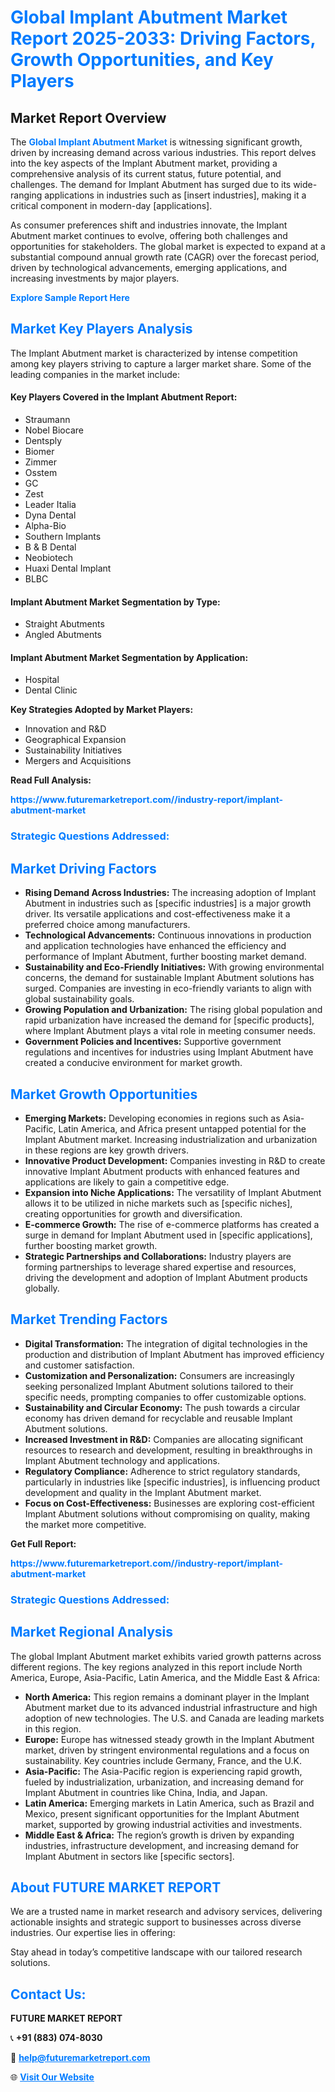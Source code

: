 <h1 style="color: #007BFF;">Global Implant Abutment Market Report 2025-2033: Driving Factors, Growth Opportunities, and Key Players</h1>

<section id="overview">
<h2>Market Report Overview</h2>
<p>The <a href="https://www.futuremarketreport.com//industry-report/implant-abutment-market" style="color: #007BFF; text-decoration: none;"><strong>Global Implant Abutment Market</strong></a> is witnessing significant growth, driven by increasing demand across various industries. This report delves into the key aspects of the Implant Abutment market, providing a comprehensive analysis of its current status, future potential, and challenges. The demand for Implant Abutment has surged due to its wide-ranging applications in industries such as [insert industries], making it a critical component in modern-day [applications].</p>
<p>As consumer preferences shift and industries innovate, the Implant Abutment market continues to evolve, offering both challenges and opportunities for stakeholders. The global market is expected to expand at a substantial compound annual growth rate (CAGR) over the forecast period, driven by technological advancements, emerging applications, and increasing investments by major players.</p>
</section>

<section id="overview">
<p><a href="https://www.futuremarketreport.com//request-sample/reportId=61073" style="color: #007BFF; text-decoration: none;"><strong>Explore Sample Report Here</strong></a></p>
</section>

<section id="key-players">
<h2 style="color: #007BFF;">Market Key Players Analysis</h2>
<p>The Implant Abutment market is characterized by intense competition among key players striving to capture a larger market share. Some of the leading companies in the market include:</p>
<h4>Key Players Covered in the Implant Abutment Report:</h4>
<ul><li>Straumann</li><li>Nobel Biocare</li><li>Dentsply</li><li>Biomer</li><li>Zimmer</li><li>Osstem</li><li>GC</li><li>Zest</li><li>Leader Italia</li><li>Dyna Dental</li><li>Alpha-Bio</li><li>Southern Implants</li><li>B &amp; B Dental</li><li>Neobiotech</li><li>Huaxi Dental Implant</li><li>BLBC</li></ul>
<h4>Implant Abutment Market Segmentation by Type:</h4>
<ul><li>Straight Abutments</li><li>Angled Abutments</li></ul>

<h4>Implant Abutment Market Segmentation by Application:</h4>
<ul><li>Hospital</li><li>Dental Clinic</li></ul>
<p><strong>Key Strategies Adopted by Market Players:</strong></p>
<ul>
<li>Innovation and R&D</li>
<li>Geographical Expansion</li>
<li>Sustainability Initiatives</li>
<li>Mergers and Acquisitions</li>
</ul>
</section>

<section>
<p><strong>Read Full Analysis: </strong></p><a href="https://www.futuremarketreport.com//industry-report/implant-abutment-market" style="color: #007BFF; text-decoration: none;"><strong>https://www.futuremarketreport.com//industry-report/implant-abutment-market</strong></a>
<h3 style="color: #007BFF;">Strategic Questions Addressed:</h3>
</section>

<section id="driving-factors">
<h2 style="color: #007BFF;">Market Driving Factors</h2>
<ul>
<li><strong>Rising Demand Across Industries:</strong> The increasing adoption of Implant Abutment in industries such as [specific industries] is a major growth driver. Its versatile applications and cost-effectiveness make it a preferred choice among manufacturers.</li>
<li><strong>Technological Advancements:</strong> Continuous innovations in production and application technologies have enhanced the efficiency and performance of Implant Abutment, further boosting market demand.</li>
<li><strong>Sustainability and Eco-Friendly Initiatives:</strong> With growing environmental concerns, the demand for sustainable Implant Abutment solutions has surged. Companies are investing in eco-friendly variants to align with global sustainability goals.</li>
<li><strong>Growing Population and Urbanization:</strong> The rising global population and rapid urbanization have increased the demand for [specific products], where Implant Abutment plays a vital role in meeting consumer needs.</li>
<li><strong>Government Policies and Incentives:</strong> Supportive government regulations and incentives for industries using Implant Abutment have created a conducive environment for market growth.</li>
</ul>
</section>

<section id="growth-opportunities">
<h2 style="color: #007BFF;">Market Growth Opportunities</h2>
<ul>
<li><strong>Emerging Markets:</strong> Developing economies in regions such as Asia-Pacific, Latin America, and Africa present untapped potential for the Implant Abutment market. Increasing industrialization and urbanization in these regions are key growth drivers.</li>
<li><strong>Innovative Product Development:</strong> Companies investing in R&D to create innovative Implant Abutment products with enhanced features and applications are likely to gain a competitive edge.</li>
<li><strong>Expansion into Niche Applications:</strong> The versatility of Implant Abutment allows it to be utilized in niche markets such as [specific niches], creating opportunities for growth and diversification.</li>
<li><strong>E-commerce Growth:</strong> The rise of e-commerce platforms has created a surge in demand for Implant Abutment used in [specific applications], further boosting market growth.</li>
<li><strong>Strategic Partnerships and Collaborations:</strong> Industry players are forming partnerships to leverage shared expertise and resources, driving the development and adoption of Implant Abutment products globally.</li>
</ul>
</section>

<section id="trending-factors">
<h2 style="color: #007BFF;">Market Trending Factors</h2>
<ul>
<li><strong>Digital Transformation:</strong> The integration of digital technologies in the production and distribution of Implant Abutment has improved efficiency and customer satisfaction.</li>
<li><strong>Customization and Personalization:</strong> Consumers are increasingly seeking personalized Implant Abutment solutions tailored to their specific needs, prompting companies to offer customizable options.</li>
<li><strong>Sustainability and Circular Economy:</strong> The push towards a circular economy has driven demand for recyclable and reusable Implant Abutment solutions.</li>
<li><strong>Increased Investment in R&D:</strong> Companies are allocating significant resources to research and development, resulting in breakthroughs in Implant Abutment technology and applications.</li>
<li><strong>Regulatory Compliance:</strong> Adherence to strict regulatory standards, particularly in industries like [specific industries], is influencing product development and quality in the Implant Abutment market.</li>
<li><strong>Focus on Cost-Effectiveness:</strong> Businesses are exploring cost-efficient Implant Abutment solutions without compromising on quality, making the market more competitive.</li>
</ul>
</section>

<section>
<p><strong>Get Full Report: </strong></p><a href="https://www.futuremarketreport.com//industry-report/implant-abutment-market" style="color: #007BFF; text-decoration: none;"><strong>https://www.futuremarketreport.com//industry-report/implant-abutment-market</strong></a>
<h3 style="color: #007BFF;">Strategic Questions Addressed:</h3>
</section>


<section id="regional-analysis">
<h2 style="color: #007BFF;">Market Regional Analysis</h2>
<p>The global Implant Abutment market exhibits varied growth patterns across different regions. The key regions analyzed in this report include North America, Europe, Asia-Pacific, Latin America, and the Middle East & Africa:</p>
<ul>
<li><strong>North America:</strong> This region remains a dominant player in the Implant Abutment market due to its advanced industrial infrastructure and high adoption of new technologies. The U.S. and Canada are leading markets in this region.</li>
<li><strong>Europe:</strong> Europe has witnessed steady growth in the Implant Abutment market, driven by stringent environmental regulations and a focus on sustainability. Key countries include Germany, France, and the U.K.</li>
<li><strong>Asia-Pacific:</strong> The Asia-Pacific region is experiencing rapid growth, fueled by industrialization, urbanization, and increasing demand for Implant Abutment in countries like China, India, and Japan.</li>
<li><strong>Latin America:</strong> Emerging markets in Latin America, such as Brazil and Mexico, present significant opportunities for the Implant Abutment market, supported by growing industrial activities and investments.</li>
<li><strong>Middle East & Africa:</strong> The region’s growth is driven by expanding industries, infrastructure development, and increasing demand for Implant Abutment in sectors like [specific sectors].</li>
</ul>
</section>

<footer>
<h2 style="color: #007BFF;">About FUTURE MARKET REPORT</h2>
<p>We are a trusted name in market research and advisory services, delivering actionable insights and strategic support to businesses across diverse industries. Our expertise lies in offering:</p>

<p>Stay ahead in today’s competitive landscape with our tailored research solutions.</p>

<h2 style="color: #007BFF;">Contact Us:</h2>
<p><strong>FUTURE MARKET REPORT</strong></p>
<p>📞 <strong>+91 (883) 074-8030</strong></p>
<p>📧 <strong><a href="mailto:help@futuremarketreport.com" style="color: #007BFF;">help@futuremarketreport.com</a></strong></p>
<p>🌐 <strong><a href="https://www.futuremarketreport.com/" style="color: #007BFF;">Visit Our Website</a></strong></p>
</footer>